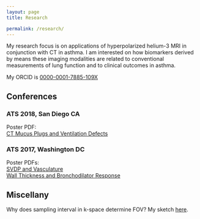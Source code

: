 ```yaml
---
layout: page
title: Research

permalink: /research/
---
```


My research focus is on applications of hyperpolarized helium-3 MRI in conjunction with CT in asthma. I am interested on how biomarkers derived by means these imaging modalities are related to conventional measurements of lung function and to clinical outcomes in asthma.

My ORCID is <a href="http://orcid.org/0000-0001-7885-109X">0000-0001-7885-109X</a>

<h2>Conferences</h2>

<h3>ATS 2018, San Diego CA</h3>
Poster PDF:<br>
<a href="{{site.url}}/pdfs/mummy_ats2018_mucus.pdf">CT Mucus Plugs and Ventilation Defects</a>

<h3>ATS 2017, Washington DC</h3>
Poster PDFs:<br>
<a href="{{site.url}}/pdfs/mummy_ats2017_vasculature.pdf">SVDP and Vasculature</a><br>
<a href="{{site.url}}/pdfs/mummy_ats2017_bronch.pdf">Wall Thickness and Bronchodilator Response</a>

<h2>Miscellany</h2>

Why does sampling interval in k-space determine FOV? My sketch <a href="{{ site.baseurl }}/pdfs/k_space_FOV.pdf">here</a>.
